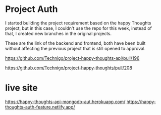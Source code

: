 # Project Auth
I started building the project requirement based on the happy Thoughts project, but in this case, I couldn't use the repo for this week, instead of that, I created new branches in the original projects. 

These are the link of the backend and frontend, both have been built without affecting the previous project that is still opened to approval. 

https://github.com/Technigo/project-happy-thoughts-api/pull/196

https://github.com/Technigo/project-happy-thoughts/pull/208

# live site
https://happy-thoughts-api-mongodb-aut.herokuapp.com/
https://happy-thoughts-auth-feature.netlify.app/
